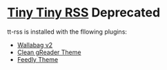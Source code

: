 # [Tiny Tiny RSS](https://www.tt-rss.org/) Deprecated

tt-rss is installed with the fllowing plugins:
- [Wallabag v2](https://github.com/joshp23/ttrss-to-wallabag-v2)
- [Clean gReader Theme](https://github.com/naeramarth7/clean-greader)
- [Feedly Theme](https://github.com/levito/tt-rss-feedly-theme)

